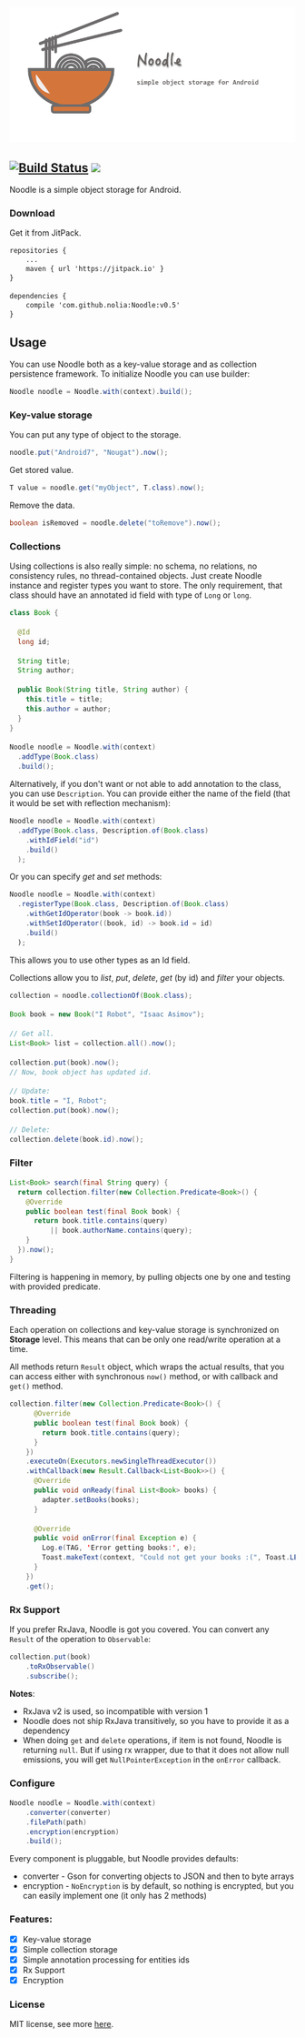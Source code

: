 ![logo](logo.png)

[![Build Status](https://travis-ci.org/nolia/Noodle.svg?branch=master)](https://travis-ci.org/nolia/Noodle)   [![](https://jitpack.io/v/nolia/Noodle.svg)](https://jitpack.io/#nolia/Noodle)
---


Noodle is a simple object storage for Android.

### Download

Get it from JitPack.


```
repositories {
    ...
    maven { url 'https://jitpack.io' }
}

dependencies {
    compile 'com.github.nolia:Noodle:v0.5'
}
```

## Usage

You can use Noodle both as a key-value storage and as collection persistence framework.
To initialize Noodle you can use builder:
```java
Noodle noodle = Noodle.with(context).build();
```

### Key-value storage

You can put any type of object to the storage.
```java
noodle.put("Android7", "Nougat").now();
```

Get stored value.
```java
T value = noodle.get("myObject", T.class).now();
```

Remove the data.
```java
boolean isRemoved = noodle.delete("toRemove").now();
```

### Collections
Using collections is also really simple: no schema, no relations, no consistency rules, no thread-contained objects.
Just create Noodle instance and register types you want to store. The only requirement, that class should have
an annotated id field with type of `Long` or `long`.

```java
class Book {

  @Id
  long id;

  String title;
  String author;

  public Book(String title, String author) {
    this.title = title;
    this.author = author;
  }
}

Noodle noodle = Noodle.with(context)
  .addType(Book.class)
  .build();

```
Alternatively, if you don't want or not able to add annotation to the class,
you can use `Description`. You can provide either the name of the field (that it
would be set with reflection mechanism):

```java
Noodle noodle = Noodle.with(context)
  .addType(Book.class, Description.of(Book.class)
    .withIdField("id")
    .build()
  );
```
Or you can specify *get* and *set* methods:
```java
Noodle noodle = Noodle.with(context)
  .registerType(Book.class, Description.of(Book.class)
    .withGetIdOperator(book -> book.id))
    .withSetIdOperator((book, id) -> book.id = id)
    .build()
  );
```
This allows you to use other types as an Id field.

Collections allow you to *list*, *put*, *delete*, *get* (by id) and *filter* your objects.

```java
collection = noodle.collectionOf(Book.class);

Book book = new Book("I Robot", "Isaac Asimov");

// Get all.
List<Book> list = collection.all().now();

collection.put(book).now();
// Now, book object has updated id.

// Update:
book.title = "I, Robot";
collection.put(book).now();

// Delete:
collection.delete(book.id).now();
```

### Filter
```java
List<Book> search(final String query) {
  return collection.filter(new Collection.Predicate<Book>() {
    @Override
    public boolean test(final Book book) {
      return book.title.contains(query)
          || book.authorName.contains(query);
    }
  }).now();
}
```
Filtering is happening in memory, by pulling objects one by one and testing with provided predicate.

### Threading
Each operation on collections and key-value storage is synchronized on **Storage** level.
This means that can be only one read/write operation at a time.

All methods return `Result` object, which wraps the actual results,
that you can access either with synchronous `now()` method, or with callback and `get()` method.

```java
collection.filter(new Collection.Predicate<Book>() {
      @Override
      public boolean test(final Book book) {
        return book.title.contains(query);
      }
    })
    .executeOn(Executors.newSingleThreadExecutor())
    .withCallback(new Result.Callback<List<Book>>() {
      @Override
      public void onReady(final List<Book> books) {
        adapter.setBooks(books);
      }

      @Override
      public void onError(final Exception e) {
        Log.e(TAG, 'Error getting books:', e);
        Toast.makeText(context, "Could not get your books :(", Toast.LENGTH_SHORT).show();
      }
    })
    .get();
```

### Rx Support
If you prefer RxJava, Noodle is got you covered. You can convert any `Result` of the operation to `Observable`:
```java
collection.put(book)
    .toRxObservable()
    .subscribe();
```
**Notes**:

- RxJava v2 is used, so incompatible with version 1
- Noodle does not ship RxJava transitively, so you have to provide it as a dependency
- When doing `get` and `delete` operations, if item is not found, Noodle is returning `null`.
But if using rx wrapper, due to that it does not allow null emissions, you will get `NullPointerException`
in the `onError` callback.

### Configure

```java
Noodle noodle = Noodle.with(context)
    .converter(converter)
    .filePath(path)
    .encryption(encryption)
    .build();
```

Every component is pluggable, but Noodle provides defaults:

  - converter - Gson for converting objects to JSON and then to byte arrays
  - encryption - `NoEncryption` is by default, so nothing is encrypted, but you can easily implement one (it only has 2 methods)


### Features:

- [X] Key-value storage
- [X] Simple collection storage
- [X] Simple annotation processing for entities ids
- [X] Rx Support
- [X] Encryption

### License
MIT license, see more [here](LICENSE.md).

